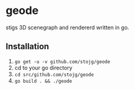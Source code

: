 # geode

stigs 3D scenegraph and rendererd written in go.

## Installation

1. `go get -u -v github.com/stojg/geode`
2. cd to your go directory
3. `cd src/github.com/stojg/geode`
4. `go build . && ./geode`
